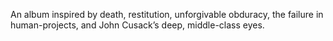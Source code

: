 An album inspired by death, restitution, unforgivable obduracy, the failure in human-projects, and John Cusack’s deep, middle-class eyes.
